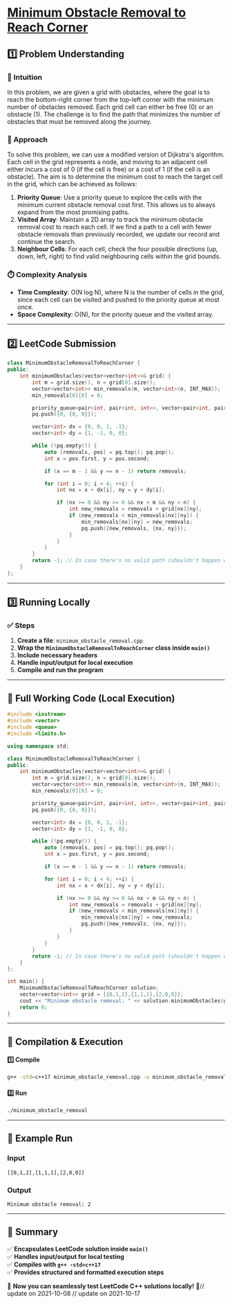 # **[Minimum Obstacle Removal to Reach Corner](https://leetcode.com/problems/minimum-obstacle-removal-to-reach-corner/description/)**  

## **1️⃣ Problem Understanding**  
### **📌 Intuition**  
In this problem, we are given a grid with obstacles, where the goal is to reach the bottom-right corner from the top-left corner with the minimum number of obstacles removed. Each grid cell can either be free (0) or an obstacle (1). The challenge is to find the path that minimizes the number of obstacles that must be removed along the journey.

### **🚀 Approach**  
To solve this problem, we can use a modified version of Dijkstra's algorithm. Each cell in the grid represents a node, and moving to an adjacent cell either incurs a cost of 0 (if the cell is free) or a cost of 1 (if the cell is an obstacle). The aim is to determine the minimum cost to reach the target cell in the grid, which can be achieved as follows:

1. **Priority Queue**: Use a priority queue to explore the cells with the minimum current obstacle removal cost first. This allows us to always expand from the most promising paths.
2. **Visited Array**: Maintain a 2D array to track the minimum obstacle removal cost to reach each cell. If we find a path to a cell with fewer obstacle removals than previously recorded, we update our record and continue the search.
3. **Neighbour Cells**: For each cell, check the four possible directions (up, down, left, right) to find valid neighbouring cells within the grid bounds.

### **⏱️ Complexity Analysis**  
- **Time Complexity**: O(N log N), where N is the number of cells in the grid, since each cell can be visited and pushed to the priority queue at most once.
- **Space Complexity**: O(N), for the priority queue and the visited array.

---  

## **2️⃣ LeetCode Submission**  
```cpp
class MinimumObstacleRemovalToReachCorner {
public:
    int minimumObstacles(vector<vector<int>>& grid) {
        int m = grid.size(), n = grid[0].size();
        vector<vector<int>> min_removals(m, vector<int>(n, INT_MAX));
        min_removals[0][0] = 0;

        priority_queue<pair<int, pair<int, int>>, vector<pair<int, pair<int, int>>>, greater<pair<int, pair<int, int>>>> pq;
        pq.push({0, {0, 0}});

        vector<int> dx = {0, 0, 1, -1};
        vector<int> dy = {1, -1, 0, 0};

        while (!pq.empty()) {
            auto [removals, pos] = pq.top(); pq.pop();
            int x = pos.first, y = pos.second;

            if (x == m - 1 && y == n - 1) return removals;

            for (int i = 0; i < 4; ++i) {
                int nx = x + dx[i], ny = y + dy[i];

                if (nx >= 0 && ny >= 0 && nx < m && ny < n) {
                    int new_removals = removals + grid[nx][ny];
                    if (new_removals < min_removals[nx][ny]) {
                        min_removals[nx][ny] = new_removals;
                        pq.push({new_removals, {nx, ny}});
                    }
                }
            }
        }
        return -1; // In case there's no valid path (shouldn't happen with given constraints)
    }
};  
```  

---  

## **3️⃣ Running Locally**  
### **✅ Steps**  
1. **Create a file**: `minimum_obstacle_removal.cpp`  
2. **Wrap the `MinimumObstacleRemovalToReachCorner` class inside `main()`**  
3. **Include necessary headers**  
4. **Handle input/output for local execution**  
5. **Compile and run the program**  

---  

## **📝 Full Working Code (Local Execution)**  
```cpp
#include <iostream>
#include <vector>
#include <queue>
#include <limits.h>

using namespace std;

class MinimumObstacleRemovalToReachCorner {
public:
    int minimumObstacles(vector<vector<int>>& grid) {
        int m = grid.size(), n = grid[0].size();
        vector<vector<int>> min_removals(m, vector<int>(n, INT_MAX));
        min_removals[0][0] = 0;

        priority_queue<pair<int, pair<int, int>>, vector<pair<int, pair<int, int>>>, greater<pair<int, pair<int, int>>>> pq;
        pq.push({0, {0, 0}});

        vector<int> dx = {0, 0, 1, -1};
        vector<int> dy = {1, -1, 0, 0};

        while (!pq.empty()) {
            auto [removals, pos] = pq.top(); pq.pop();
            int x = pos.first, y = pos.second;

            if (x == m - 1 && y == n - 1) return removals;

            for (int i = 0; i < 4; ++i) {
                int nx = x + dx[i], ny = y + dy[i];

                if (nx >= 0 && ny >= 0 && nx < m && ny < n) {
                    int new_removals = removals + grid[nx][ny];
                    if (new_removals < min_removals[nx][ny]) {
                        min_removals[nx][ny] = new_removals;
                        pq.push({new_removals, {nx, ny}});
                    }
                }
            }
        }
        return -1; // In case there's no valid path (shouldn't happen with given constraints)
    }
};

int main() {
    MinimumObstacleRemovalToReachCorner solution;
    vector<vector<int>> grid = {{0,1,2},{1,1,1},{2,0,0}};
    cout << "Minimum obstacle removal: " << solution.minimumObstacles(grid) << endl;
    return 0;
}
```  

---  

## **🔧 Compilation & Execution**  
#### **1️⃣ Compile**  
```bash
g++ -std=c++17 minimum_obstacle_removal.cpp -o minimum_obstacle_removal
```  

#### **2️⃣ Run**  
```bash
./minimum_obstacle_removal
```  

---  

## **🎯 Example Run**  
### **Input**  
```
[[0,1,2],[1,1,1],[2,0,0]]
```  
### **Output**  
```
Minimum obstacle removal: 2
```  

---  

## **📌 Summary**  
✅ **Encapsulates LeetCode solution inside `main()`**  
✅ **Handles input/output for local testing**  
✅ **Compiles with `g++ -std=c++17`**  
✅ **Provides structured and formatted execution steps**  

🚀 **Now you can seamlessly test LeetCode C++ solutions locally!** 🚀// update on 2021-10-08
// update on 2021-10-17
